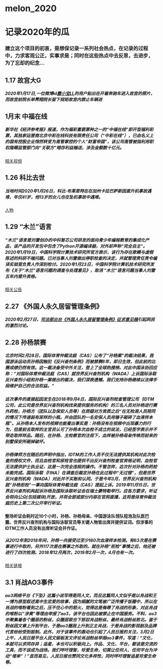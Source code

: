 # melon_2020
# 记录2020年的瓜
### 建立这个项目的初衷，是想保记录一系列社会热点，在记录的过程中，力求客观公正，实事求是；同时在这些热点中去反思，去进步，为了忘却的纪念...



## 1.17 故宫大G
##### 2020年1月17日,一位微博id[露小宝LL](https://weibo.com/lubaby305?nick=%E9%9C%B2%E5%B0%8F%E5%AE%9DLL)的用户贴出在开着奔驰车进入故宫的照片，而故宫前院长单霁翔院长留下规矩故宫内禁止车辆进


## 1月末 中福在线
##### 新华社《经济参考报》报道，作为福彩重要票种之一的“中福在线”即开型福利彩票，其独家运营商北京中彩在线科技有限责任公司（“中彩在线”），已由名义上的国有控股企业悄然转变为高管掌控的个人“财富帝国”，该公司高管被指利用职权隐瞒监管部门向“关联方”暗存利益输送，涉及金额数十亿元。

[相关视频](https://mp.weixin.qq.com/s/Tt0fsd2TP2PcKSjFat1iUw)

## 1.26 科比去世
##### 当地时间2020年1月26日，科比·布莱恩特在在加州卡拉巴萨斯因直升机事故遇难，年仅41岁，他13岁的女儿也在坠机事故中遇难。
[人物](https://baike.baidu.com/item/%E7%A7%91%E6%AF%94%C2%B7%E5%B8%83%E8%8E%B1%E6%81%A9%E7%89%B9/318773)

## 1.29 “木兰”语言
##### “木兰”语言是刘雷创办的中科智芯公司研发的面向青少年编程教育的集成化产品，该产品的开发包中包含了Python开源编译器，对外却声称“完全自主”。2020年1月19日，中国科学院计算技术研究所官方表示，该行为存在欺瞒与虚假陈述的科研不端问题。已对当事人刘雷做出停职检查的决定，并就管理责任责令编译实验室负责人作深刻检讨。2020年1月23日，中国科学院计算机技术研究所发布《关于“木兰”语言问题的调查与处理意见》，取消 “木兰”语言问题当事人刘雷五年内晋升资格。

[相关公告](http://www.ict.ac.cn/shye/tzgg/202001/t20200119_5489898.html)

## 2.27 《外国人永久居留管理条例》
##### 2020年2月27日，[司法部出台《外国人永久居留管理条例》征求意见稿](http://www.moj.gov.cn/government_public/content/2020-02/27/657_3242533.html)引起网民的激烈讨论。

## 2.28 孙杨禁赛
##### 北京时间2月28日，国际体育仲裁法庭（CAS）公布了“孙杨案”的裁决结果，我国游泳运动员孙杨因触犯《反兴奋剂条例》而被禁赛8年，即日生效，但此前的比赛成绩仍然有效。这一裁决备受中外关注，登上了全球热搜榜。对此中国泳协回应称：“对国际体育仲裁法庭（CAS）就世界反兴奋剂机构（WADA）上诉国际泳联反兴奋剂小组和孙杨一案做出的裁决，我们深表遗憾。我们支持孙杨继续以法律手段维护自己的合法权益。”

##### 这次事件的直接起因发生在2018年9月4日，国际反兴奋剂检查管理公司（IDTM公司，此公司是世界反兴奋剂机构找来提供服务的机构）的三名人员对孙杨进行赛外药检，孙杨方（团队以及保安人员等）在质疑对方资质之后“在无检测人员陪同的情况下传递装有尿样的小瓶，并由团队的一名安保人员用锤子砸碎了血液样本瓶”。从孙杨本人发布的视频也能看出事实是：孙杨没有在视频中出现暴力的行为，但是前去取样的主官员认可了孙杨本次血检不成立的说法，已经签字表示并不带走取样样品。随后，在孙杨、主检察官的注视下，血样被孙杨母亲传唤而前来的别墅保安所砸掉破坏。
  
##### 孙杨律师方在随后的声明中指出，IDTM的工作人员不仅无法提供其机构对此次检查的授权文件，而且血检官和尿检官也提供不出反兴奋剂检查官资格证明，血检官无法提供护士执业证，这是一次完全违规的操作。不管怎样，这次针对孙杨的药检未能完成。国际泳联（FINA）在调查后裁定孙杨在此过程中“无过错”，但是世界反兴奋剂机构（WADA）对此并不买账和认同。于是今年3月，世界反兴奋剂机构就“孙杨拒检”一事向国际体育仲裁法庭（CAS）提起上诉。2019年11月15日，世界反兴奋剂机构起诉孙杨及国际泳联听证会在瑞士蒙特勒举行。应各方要求，听证会将向公众(包括媒体)开放，并将全部或部分内容在官网直播，这将是体育仲裁法庭历史上第二次公开举行听证。
#### 整场听证会耗时近10个小时，孙杨、孙杨母亲、中国游泳队领队程浩及队医巴震、世界反兴奋剂机构与国际泳联官员等关键人物皆出席并提供证词。但涉事的IDTM工作人员没有出席听证会并作证。
##### 从2012年到2018年间，孙杨一共接受过至少180次血液样本检测。有63次是在赛事进行中取的，另外117次是在赛事之外取的。就在孙杨“拒检”事情之后，他还被进行了四次检测。2018年12月两次，2019年2月一次，4月也有一次。

[相关链接](https://baike.baidu.com/item/%E5%AD%99%E6%9D%A8%E4%BB%B2%E8%A3%81%E6%A1%88/24468014?fromtitle=%E5%AD%99%E6%9D%A8%E7%A6%81%E8%B5%9B&fromid=24468023&fr=aladdin)

## 3.1 肖战AO3事件
##### ao3网络平台《下坠》这篇小说写得是同人文，而且这篇同人文似乎是以肖战和王一博为原型叙述高中生恋爱的故事，因为细腻的文笔被广泛传播于饭圈中，所以在肖战的唯粉看到之后，压不住心中的怒火，觉得这是侮辱了肖战的形象，对此肖战的唯粉以“涉黄”等理由举报了ao3，该平台也因此被禁止在中国服务。不料，ao3中聚集着各个圈层的粉丝，众圈层联合下怒怼肖战粉丝，最终肖战粉丝败北。鉴于粉丝因文章上升到平台，于是ao3圈层上升到正主肖战，于是肖战的影视剧及品牌代言纷纷受到抵制。此外，对于该事件的轰动也引起了人民日报的关注，3月2日上午，人民日报平台人民文娱板发文评论肖战粉丝举报ao3事件，写道：“文化，本就可以求同存异；追星，本也可以积极向上。作品、文化、平台，都该是交流的工具，而不该成为战场。我们呼吁理智，珍爱生命，切莫让任何人、任何平台为冲动“埋单”！”显而易见，人民日报也赞同文化多样性，同时呼吁理智追星珍爱生命等。



